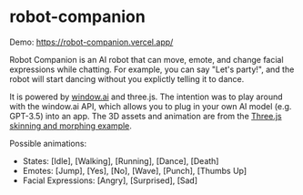 # robot-companion

Demo: https://robot-companion.vercel.app/

Robot Companion is an AI robot that can move, emote, and change facial expressions while chatting. For example, you can say "Let's party!", and the robot will start dancing without you explictly telling it to dance.

It is powered by [window.ai](https://github.com/alexanderatallah/window.ai) and three.js. The intention was to play around with the window.ai API, which allows you to plug in your own AI model (e.g. GPT-3.5) into an app. The 3D assets and animation are from the [Three.js skinning and morphing example](https://threejs.org/examples/webgl_animation_skinning_morph.html).

Possible animations:
* States: [Idle], [Walking], [Running], [Dance], [Death]
* Emotes: [Jump], [Yes], [No], [Wave], [Punch], [Thumbs Up]
* Facial Expressions: [Angry], [Surprised], [Sad]
